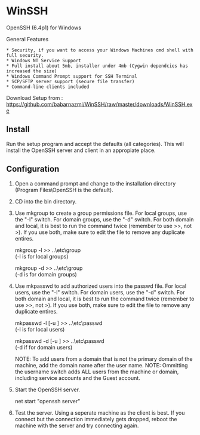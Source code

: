 WinSSH
======

OpenSSH (6.4p1) for Windows 

General Features

    * Security, if you want to access your Windows Machines cmd shell with full security.
    * Windows NT Service Support
    * Full install about 5mb, installer under 4mb (Cygwin dependcies has increased the size)
    * Windows Command Prompt support for SSH Terminal
    * SCP/SFTP server support (secure file transfer)
    * Command-line clients included

Download Setup from : https://github.com/babarnazmi/WinSSH/raw/master/downloads/WinSSH.exe

Install
-------

Run the setup program and accept the defaults (all categories).
This will install the OpenSSH server and client in an appropiate place.


Configuration
-------------
1.  Open a command prompt and change to the installation directory (Program Files\OpenSSH is the default).

2.  CD into the bin directory.

3.  Use mkgroup to create a group permissions file. For local groups, use the "-l" switch. For domain groups, use the "-d" switch.
    For both domain and local, it is best to run the command twice (remember to use >>, not >). If you use both, make sure to edit the file to remove any duplicate entires.

      mkgroup -l >> ..\etc\group      
      (-l is for local groups)
      
      mkgroup -d >> ..\etc\group      
      (-d is for domain groups)

4.  Use mkpasswd to add authorized users into the passwd file. For local users, use the "-l" switch. For domain users, use the "-d" switch.
    For both domain and local, it is best to run the command twice (remember to use >>, not >). If you use both, make sure to edit the file to remove any duplicate entires.

      mkpasswd -l [-u <username>] >> ..\etc\passwd      
      (-l is for local users)
      
      mkpasswd -d [-u <username>] >> ..\etc\passwd      
      (-d if for domain users)

    NOTE: To add users from a domain that is not the primary domain of the machine, add the domain name after the user name.
    NOTE: Ommitting the username switch adds ALL users from the machine or domain, including service accounts and the Guest account.

5.  Start the OpenSSH server.

      net start "openssh server"

6.  Test the server. Using a seperate machine as the client is best. If you connect but the connection immediately gets dropped, reboot the machine with the server and try connecting again.


